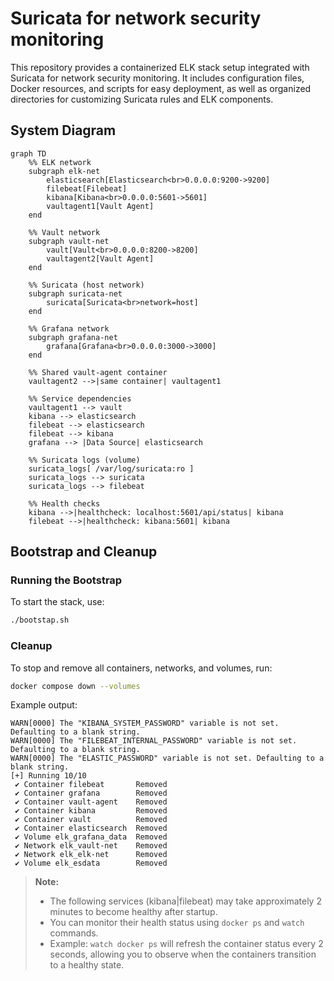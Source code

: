# Suricata for network security monitoring

This repository provides a containerized ELK stack setup integrated with Suricata for network security monitoring. It includes configuration files, Docker resources, and scripts for easy deployment, as well as organized directories for customizing Suricata rules and ELK components.

## System Diagram

```mermaid
graph TD
    %% ELK network
    subgraph elk-net
        elasticsearch[Elasticsearch<br>0.0.0.0:9200->9200]
        filebeat[Filebeat]
        kibana[Kibana<br>0.0.0.0:5601->5601]
        vaultagent1[Vault Agent]
    end

    %% Vault network
    subgraph vault-net
        vault[Vault<br>0.0.0.0:8200->8200]
        vaultagent2[Vault Agent]
    end

    %% Suricata (host network)
    subgraph suricata-net
        suricata[Suricata<br>network=host]
    end

    %% Grafana network
    subgraph grafana-net
        grafana[Grafana<br>0.0.0.0:3000->3000]
    end

    %% Shared vault-agent container
    vaultagent2 -->|same container| vaultagent1

    %% Service dependencies
    vaultagent1 --> vault
    kibana --> elasticsearch
    filebeat --> elasticsearch
    filebeat --> kibana
    grafana --> |Data Source| elasticsearch

    %% Suricata logs (volume)
    suricata_logs[ /var/log/suricata:ro ]
    suricata_logs --> suricata
    suricata_logs --> filebeat

    %% Health checks
    kibana -->|healthcheck: localhost:5601/api/status| kibana
    filebeat -->|healthcheck: kibana:5601| kibana
```

## Bootstrap and Cleanup

### Running the Bootstrap

To start the stack, use:

```sh
./bootstap.sh
```

### Cleanup

To stop and remove all containers, networks, and volumes, run:

```sh
docker compose down --volumes
```

Example output:

```
WARN[0000] The "KIBANA_SYSTEM_PASSWORD" variable is not set. Defaulting to a blank string. 
WARN[0000] The "FILEBEAT_INTERNAL_PASSWORD" variable is not set. Defaulting to a blank string. 
WARN[0000] The "ELASTIC_PASSWORD" variable is not set. Defaulting to a blank string. 
[+] Running 10/10
 ✔ Container filebeat       Removed
 ✔ Container grafana        Removed
 ✔ Container vault-agent    Removed
 ✔ Container kibana         Removed
 ✔ Container vault          Removed
 ✔ Container elasticsearch  Removed
 ✔ Volume elk_grafana_data  Removed
 ✔ Network elk_vault-net    Removed
 ✔ Network elk_elk-net      Removed
 ✔ Volume elk_esdata        Removed
```

> **Note:**  
> - The following services (kibana|filebeat) may take approximately 2 minutes to become healthy after startup.  
> - You can monitor their health status using `docker ps` and `watch` commands.  
> - Example: `watch docker ps` will refresh the container status every 2 seconds, allowing you to observe when the containers transition to a healthy state.
